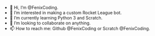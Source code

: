 - 👋 Hi, I’m @FenixCoding.
- 👀 I’m interested in making a custom Rocket League bot.
- 🌱 I’m currently learning Python 3 and Scratch.
- 💞️ I’m looking to collaborate on anything. 
- 📫 How to reach me: Github @FenixCoding or Scratch @FenixCoding.
